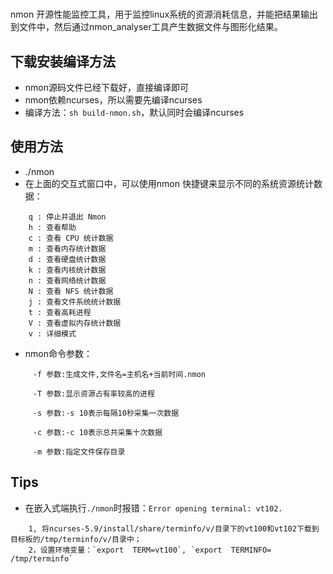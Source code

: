 
#  
nmon 开源性能监控工具，用于监控linux系统的资源消耗信息，并能把结果输出到文件中，然后通过nmon_analyser工具产生数据文件与图形化结果。

## 下载安装编译方法
* nmon源码文件已经下载好，直接编译即可  
* nmon依赖ncurses，所以需要先编译ncurses    
* 编译方法：`sh build-nmon.sh`，默认同时会编译ncurses    

## 使用方法
* ./nmon
* 在上面的交互式窗口中，可以使用nmon 快捷键来显示不同的系统资源统计数据：  
```
    q : 停止并退出 Nmon
    h : 查看帮助
    c : 查看 CPU 统计数据
    m : 查看内存统计数据
    d : 查看硬盘统计数据
    k : 查看内核统计数据
    n : 查看网络统计数据
    N : 查看 NFS 统计数据
    j : 查看文件系统统计数据
    t : 查看高耗进程
    V : 查看虚拟内存统计数据
    v : 详细模式
```
* nmon命令参数：  
```
     -f 参数:生成文件,文件名=主机名+当前时间.nmon

     -T 参数:显示资源占有率较高的进程

     -s 参数:-s 10表示每隔10秒采集一次数据

     -c 参数:-c 10表示总共采集十次数据

     -m 参数:指定文件保存目录
```

## Tips
* 在嵌入式端执行`./nmon`时报错：`Error opening terminal: vt102.`
```
    1, 将ncurses-5.9/install/share/terminfo/v/目录下的vt100和vt102下载到目标板的/tmp/terminfo/v/目录中；
    2，设置环境变量：`export  TERM=vt100`, `export  TERMINFO= /tmp/terminfo`
```
